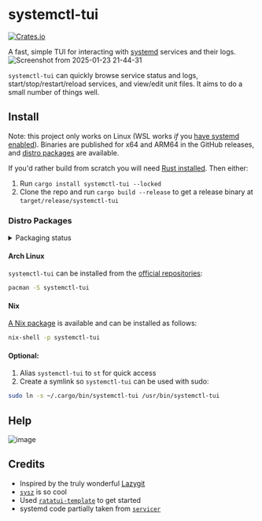 # systemctl-tui

[![Crates.io](https://img.shields.io/crates/v/systemctl-tui.svg)](https://crates.io/crates/systemctl-tui)

A fast, simple TUI for interacting with [systemd](https://en.wikipedia.org/wiki/Systemd) services and their logs.
![Screenshot from 2025-01-23 21-44-31](https://github.com/user-attachments/assets/caac6034-d4e3-4c54-8163-24a8a6d39cb4)

`systemctl-tui` can quickly browse service status and logs, start/stop/restart/reload services, and view/edit unit files. It aims to do a small number of things well.

## Install

Note: this project only works on Linux (WSL works _if_ you [have systemd enabled](https://devblogs.microsoft.com/commandline/systemd-support-is-now-available-in-wsl/)). Binaries are published for x64 and ARM64 in the GitHub releases, and [distro packages](#distro-packages) are available.

If you'd rather build from scratch you will need [Rust installed](https://rustup.rs/). Then either:

1. Run `cargo install systemctl-tui --locked`
2. Clone the repo and run `cargo build --release` to get a release binary at `target/release/systemctl-tui`

### Distro Packages

<details>
  <summary>Packaging status</summary>

[![Packaging status](https://repology.org/badge/vertical-allrepos/systemctl-tui.svg)](https://repology.org/project/systemctl-tui/versions)

</details>

#### Arch Linux

`systemctl-tui` can be installed from the [official repositories](https://archlinux.org/packages/extra/x86_64/systemctl-tui/):

```sh
pacman -S systemctl-tui
```

#### Nix

[A Nix package](https://search.nixos.org/packages?query=systemctl-tui) is available and can be installed as follows:

```sh
nix-shell -p systemctl-tui
```

#### Optional:

1. Alias `systemctl-tui` to `st` for quick access
2. Create a symlink so `systemctl-tui` can be used with sudo:

```sh
sudo ln -s ~/.cargo/bin/systemctl-tui /usr/bin/systemctl-tui
```

## Help
![image](https://github.com/rgwood/systemctl-tui/assets/26268125/b1b49850-61c4-4667-9110-20a34f917055)

## Credits

- Inspired by the truly wonderful [Lazygit](https://github.com/jesseduffield/lazygit)
- [`sysz`](https://github.com/joehillen/sysz) is so cool
- Used [`ratatui-template`](https://github.com/kdheepak/ratatui-template/) to get started
- systemd code partially taken from [`servicer`](https://github.com/servicer-labs/servicer)
